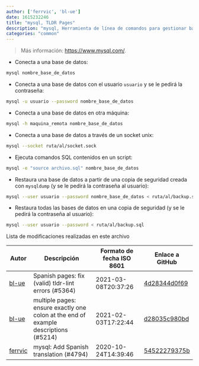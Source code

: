 ```yaml
---
author: ['ferrvic', 'bl-ue']
date: 1615232246
title: "mysql, TLDR Pages"
description: "mysql, Herramienta de línea de comandos para gestionar bases de datos MySQL."
categories: "common"
---
```

> Más información: <https://www.mysql.com/>.

- Conecta a una base de datos:

```bash
mysql nombre_base_de_datos
```

- Conecta a una base de datos con el usuario `usuario` y se le pedirá la contraseña:

```bash
mysql -u usuario --password nombre_base_de_datos
```

- Conecta a una base de datos en otra máquina:

```bash
mysql -h maquina_remota nombre_base_de_datos
```

- Conecta a una base de datos a través de un socket unix:

```bash
mysql --socket ruta/al/socket.sock
```

- Ejecuta comandos SQL contenidos en un script:

```bash
mysql -e "source archivo.sql" nombre_base_de_datos
```

- Restaura una base de datos a partir de una copia de seguridad creada con `mysqldump` (y se le pedirá la contraseña al usuario):

```bash
mysql --user usuario --password nombre_base_de_datos < ruta/al/backup.sql
```

- Restaura todas las bases de datos en una copia de seguridad (y se le pedirá la contraseña al usuario):

```bash
mysql --user usuario --password < ruta/al/backup.sql
```
Lista de modificaciones realizadas en este archivo


Autor | Descripción | Formato de fecha ISO 8601 | Enlace a GitHub
------|-----|-----|-----
[bl-ue](mailto:54780737+bl-ue@users.noreply.github.com) | Spanish pages: fix (valid) tldr-lint errors (#5364) | 2021-03-08T20:37:26 | [4d28344d0f69](https://github.com/tldr-pages/tldr/commit/4d28344d0f69eca05bef1c0b26c2839240dd4e1f)
[bl-ue](mailto:54780737+bl-ue@users.noreply.github.com) | multiple pages: ensure exactly one colon at the end of example descriptions (#5214) | 2021-02-03T17:22:44 | [d28035c980bd](https://github.com/tldr-pages/tldr/commit/d28035c980bde01b9168e76442fe564dc82ae5b7)
[ferrvic](mailto:73243127+ferrvic@users.noreply.github.com) | mysql: Add Spanish translation (#4794) | 2020-10-24T14:39:46 | [54522279375b](https://github.com/tldr-pages/tldr/commit/54522279375bba921698b93589b87ced18943390)

